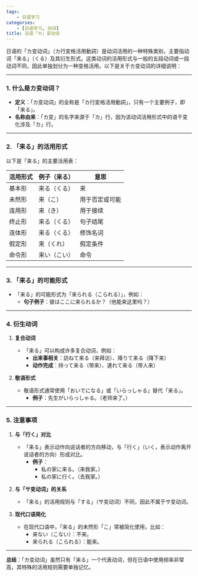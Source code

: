 ```yaml
---
tags:
    - 日语学习
categories:
    - [日语学习, 动词]
title: 日语「カ」变动词
---
```


日语的「カ变动词」（カ行変格活用動詞）是动词活用的一种特殊类别，主要指动词「来る」（くる）及其衍生形式。这类动词的活用形式与一般的五段动词或一段动词不同，因此单独划分为一种变格活用。以下是关于カ变动词的详细说明：

---

### **1. 什么是カ变动词？**

-   **定义**：「カ变动词」的全称是「カ行変格活用動詞」，只有一个主要例子，即「来る」。
-   **名称由来**：「カ变」的名字来源于「カ」行，因为该动词活用形式中的语干变化涉及「カ」行。

---

### **2. 「来る」的活用形式**

以下是「来る」的主要活用表：

| **活用形式** | **例子（来る）** | **意思**       |
| ------------ | ---------------- | -------------- |
| 基本形       | 来る（くる）     | 来             |
| 未然形       | 来（こ）         | 用于否定或可能 |
| 连用形       | 来（き）         | 用于接续       |
| 终止形       | 来る（くる）     | 句子结尾       |
| 连体形       | 来る（くる）     | 修饰名词       |
| 假定形       | 来（くれ）       | 假定条件       |
| 命令形       | 来い（こい）     | 命令           |

---

### **3. 「来る」的可能形式**

-   「来る」的可能形式为「来られる（こられる）」，例如：
    -   **句子例子**：彼はここに来られるか？（他能来这里吗？）

---

### **4. 衍生动词**

1. **复合动词**

    - 「来る」可以构成许多复合动词，例如：
        - **出来事相关**：訪ねて来る（来拜访）、降りて来る（降下来）
        - **动作完成**：持って来る（带来）、連れて来る（带人来）

2. **敬语形式**
    - 敬语形式通常使用「おいでになる」或「いらっしゃる」替代「来る」。
        - **例子**：先生がいらっしゃる。（老师来了。）

---

### **5. 注意事项**

1. **与「行く」对比**

    - 「来る」表示动作向说话者的方向移动，与「行く」（いく，表示动作离开说话者的方向）形成对比。
        - **例子**：
            - 私の家に来る。（来我家。）
            - 私の家に行く。（去我家。）

2. **与「サ变动词」的关系**

    - 「来る」的活用规则与「する」（サ变动词）不同，因此不属于サ变动词。

3. **现代口语简化**
    - 在现代口语中，「来る」的未然形「こ」常被简化使用，比如：
        - 来ない（こない）：不来。
        - 来られる（こられる）：能来。

---

**总结**：「カ变动词」虽然只有「来る」一个代表动词，但在日语中使用频率非常高，其特殊的活用规则需要单独记忆。
